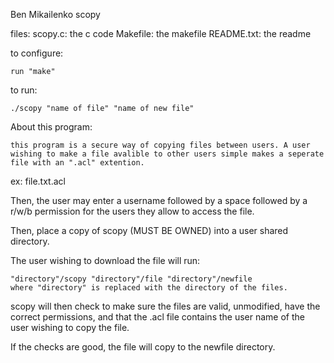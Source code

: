 Ben Mikailenko
scopy

files:
	scopy.c: the c code
	Makefile: the makefile
	README.txt: the readme

to configure:

	run "make"

to run:

	./scopy "name of file" "name of new file"

About this program:

	this program is a secure way of copying files between users. A user wishing to make a file avalible to other users simple makes a seperate file with an ".acl" extention. 

ex: file.txt.acl

Then, the user may enter a username followed by a space followed by a r/w/b permission for the users they allow to access the file. 

Then, place a copy of scopy (MUST BE OWNED) into a user shared directory. 

The user wishing to download the file will run:

	"directory"/scopy "directory"/file "directory"/newfile
	where "directory" is replaced with the directory of the files. 

scopy will then check to make sure the files are valid, unmodified, have the correct permissions, and that the .acl file contains the user name of the user wishing to copy the file. 

If the checks are good, the file will copy to the newfile directory. 

